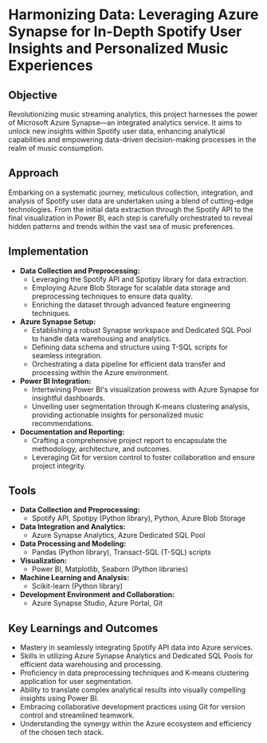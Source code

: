 # Harmonizing Data: Leveraging Azure Synapse for In-Depth Spotify User Insights and Personalized Music Experiences

## Objective
Revolutionizing music streaming analytics, this project harnesses the power of Microsoft Azure Synapse—an integrated analytics service. It aims to unlock new insights within Spotify user data, enhancing analytical capabilities and empowering data-driven decision-making processes in the realm of music consumption.

## Approach
Embarking on a systematic journey, meticulous collection, integration, and analysis of Spotify user data are undertaken using a blend of cutting-edge technologies. From the initial data extraction through the Spotify API to the final visualization in Power BI, each step is carefully orchestrated to reveal hidden patterns and trends within the vast sea of music preferences.

## Implementation
- **Data Collection and Preprocessing:**
  - Leveraging the Spotify API and Spotipy library for data extraction.
  - Employing Azure Blob Storage for scalable data storage and preprocessing techniques to ensure data quality.
  - Enriching the dataset through advanced feature engineering techniques.
- **Azure Synapse Setup:**
  - Establishing a robust Synapse workspace and Dedicated SQL Pool to handle data warehousing and analytics.
  - Defining data schema and structure using T-SQL scripts for seamless integration.
  - Orchestrating a data pipeline for efficient data transfer and processing within the Azure environment.
- **Power BI Integration:**
  - Intertwining Power BI's visualization prowess with Azure Synapse for insightful dashboards.
  - Unveiling user segmentation through K-means clustering analysis, providing actionable insights for personalized music recommendations.
- **Documentation and Reporting:**
  - Crafting a comprehensive project report to encapsulate the methodology, architecture, and outcomes.
  - Leveraging Git for version control to foster collaboration and ensure project integrity.

## Tools
- **Data Collection and Preprocessing:**
  - Spotify API, Spotipy (Python library), Python, Azure Blob Storage
- **Data Integration and Analytics:**
  - Azure Synapse Analytics, Azure Dedicated SQL Pool
- **Data Processing and Modeling:**
  - Pandas (Python library), Transact-SQL (T-SQL) scripts
- **Visualization:**
  - Power BI, Matplotlib, Seaborn (Python libraries)
- **Machine Learning and Analysis:**
  - Scikit-learn (Python library)
- **Development Environment and Collaboration:**
  - Azure Synapse Studio, Azure Portal, Git

## Key Learnings and Outcomes
- Mastery in seamlessly integrating Spotify API data into Azure services.
- Skills in utilizing Azure Synapse Analytics and Dedicated SQL Pools for efficient data warehousing and processing.
- Proficiency in data preprocessing techniques and K-means clustering application for user segmentation.
- Ability to translate complex analytical results into visually compelling insights using Power BI.
- Embracing collaborative development practices using Git for version control and streamlined teamwork.
- Understanding the synergy within the Azure ecosystem and efficiency of the chosen tech stack.

